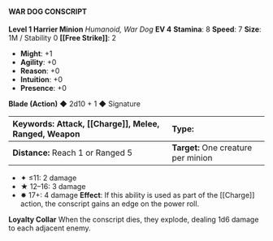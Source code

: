 #### WAR DOG CONSCRIPT

**Level 1 Harrier Minion**
*Humanoid, War Dog*
**EV 4**
**Stamina**: 8
**Speed**: 7
**Size**: 1M / Stability 0
**[[Free Strike]]**: 2

- **Might**: +1
- **Agility**: +0
- **Reason**: +0
- **Intuition**: +0
- **Presence**: +0

**Blade (Action)** ◆ 2d10 + 1 ◆ Signature

| **Keywords:** Attack, [[Charge]], Melee, Ranged, Weapon | **Type:**                           |
| :-------------------------------------------------- | :---------------------------------- |
| **Distance:** Reach 1 or Ranged 5                   | **Target:** One creature per minion |

- ✦ ≤11: 2 damage
- ★ 12–16: 3 damage
- ✸ 17+: 4 damage
  **Effect**: If this ability is used as part of the [[Charge]] action, the conscript gains an edge on the power roll.

**Loyalty Collar**
When the conscript dies, they explode, dealing 1d6 damage to each adjacent enemy.
